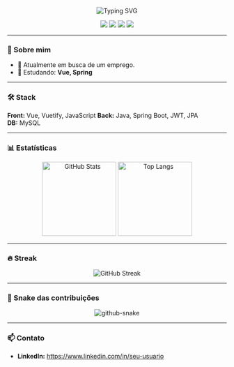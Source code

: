 
<!-- Título com efeito de digitação -->
<p align="center">
  <img src="https://readme-typing-svg.demolab.com?font=JetBrains+Mono&size=26&pause=1200&center=true&vCenter=true&width=800&lines=Fala%2C+eu+sou+SEU_NOME!;Dev+Full-Stack+%7C+Apaixonado+por+Open+Source;Bem-vindo+ao+meu+GitHub+%F0%9F%91%8B" alt="Typing SVG" />
</p>

<!-- Badges rápidos -->
<p align="center">
  <a href="https://github.com/devtuca"><img src="https://img.shields.io/badge/Follow-@devtuca-black?logo=github"></a>
  <img src="https://img.shields.io/badge/Code-Love-black?logo=heart" />
  <img src="https://img.shields.io/badge/OS-Linux-black?logo=linux" />
  <img src="https://img.shields.io/badge/Editor-VS%20Code-black?logo=visualstudiocode" />
</p>

---

### 👋 Sobre mim
- 🔭 Atualmente em busca de um emprego.
- 🌱 Estudando: **Vue, Spring**

---

### 🛠️ Stack
**Front:** Vue, Vuetify, JavaScript
**Back:** Java, Spring Boot, JWT, JPA  
**DB:** MySQL

---

### 📊 Estatísticas
<p align="center">
  <img height="170" src="https://github-readme-stats.vercel.app/api?username=SEU_USUARIO&show_icons=true&theme=radical&hide_title=true" alt="GitHub Stats" />
  <img height="170" src="https://github-readme-stats.vercel.app/api/top-langs/?username=SEU_USUARIO&layout=compact&theme=radical&langs_count=8" alt="Top Langs" />
</p>

---

### 🔥 Streak
<p align="center">
  <img src="https://streak-stats.demolab.com?user=SEU_USUARIO&theme=radical&hide_border=true" alt="GitHub Streak" />
</p>

---

### 🐍 Snake das contribuições
<!-- dark/light automático -->
<p align="center">
  <picture>
    <source media="(prefers-color-scheme: dark)" srcset="https://raw.githubusercontent.com/SEU_USUARIO/SEU_USUARIO/output/github-snake-dark.svg" />
    <source media="(prefers-color-scheme: light)" srcset="https://raw.githubusercontent.com/SEU_USUARIO/SEU_USUARIO/output/github-snake.svg" />
    <img alt="github-snake" src="https://raw.githubusercontent.com/devtuca/devtuca/output/github-snake.svg" />
  </picture>
</p>

---

### 📫 Contato
- **LinkedIn:** [https://www.linkedin.com/in/seu-usuario  ](https://www.linkedin.com/in/luis-eduardo-50765a382/)
